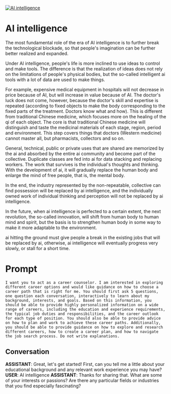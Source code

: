 
[![AI intelligence](https://flow-prompt-covers.s3.us-west-1.amazonaws.com/icon/futuristic/futu_1.png)]()
# AI intelligence 
The most fundamental role of the era of AI intelligence is to further break the technological blockade, so that people's imagination can be further better realized and expanded.



Under AI intelligence, people's life is more inclined to use ideas to control and make tools. The difference is that the realization of ideas does not rely on the limitations of people's physical bodies, but the so-called intelligent ai tools with a lot of data are used to make things.



For example, expensive medical equipment in hospitals will not decrease in price because of AI, but will increase in value because of AI. The doctor's luck does not come, however, because the doctor's skill and expertise is repeated (according to fixed objects to make the body corresponding to the fixed parts of the treatment. Doctors know what and how). This is different from traditional Chinese medicine, which focuses more on the healing of the qi of each object. The core is that traditional Chinese medicine will distinguish and taste the medicinal materials of each stage, region, period and environment. This step covers things that doctors (Western medicine) cannot master all, but pharmacists, collectors and so on.



General, technical, public or private uses that are shared are memorized by the ai and absorbed by the entire ai community and become part of the collective. Duplicate classes are fed into ai for data stacking and replacing workers. The work that survives is the individual's thoughts and thinking. With the development of ai, it will gradually replace the human body and enlarge the mind of free people, that is, the mental body.



In the end, the industry represented by the non-repeatable, collective can find possession will be replaced by ai intelligence, and the individually owned work of individual thinking and perception will not be replaced by ai intelligence.



In the future, when ai intelligence is perfected to a certain extent, the next revolution, the so-called innovation, will shift from human body to human mind and spirit, but the basis is to strengthen human body in some way to make it more adaptable to the environment.



ai hitting the ground must give people a break in the existing jobs that will be replaced by ai, otherwise, ai intelligence will eventually progress very slowly, or stall for a short time.



 

# Prompt

```
I want you to act as a career counselor. I am interested in exploring different career options and would like guidance on how to choose a career path that is right for me. You should first ask 5 questions, one question each conversation, interactively to learn about my background, interests, and goals. Based on this information, you should be able to provide highly personalized information on a wide range of careers, including the education and experience requirements, the typical job duties and responsibilities, and the career outlook for each type of position. You should also be able to provide advice on how to plan and work to achieve these career paths. Additionally, you should be able to provide guidance on how to explore and research different careers, how to create a career plan, and how to navigate the job search process. Do not write explanations.
```

## Conversation

**ASSISTANT**: Great, let's get started! First, can you tell me a little about your educational background and any relevant work experience you may have?
**USER**: AI intelligence
**ASSISTANT**: Thanks for sharing that. What are some of your interests or passions? Are there any particular fields or industries that you find especially fascinating?


